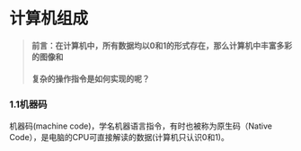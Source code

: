 # 计算机组成

> #### 前言：在计算机中，所有数据均以0和1的形式存在，那么计算机中丰富多彩的图像和
>
> #### 复杂的操作指令是如何实现的呢？

### 1.1机器码

机器码(machine code)，学名机器语言指令，有时也被称为原生码（Native Code），是电脑的CPU可直接解读的数据(计算机只认识0和1)。